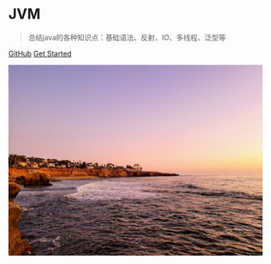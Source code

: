 # JVM

> 总结java的各种知识点：基础语法、反射、IO、多线程、泛型等

[GitHub](https://github.com/kun95/java)
[Get Started](README.md)

![](cover.jpg)

